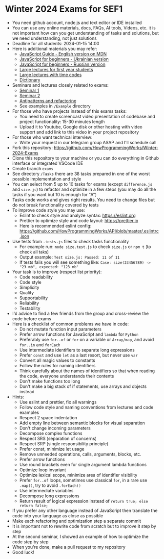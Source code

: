# Winter 2024 Exams for SEF1

- You need github account, node.js and text editor or IDE installed
- You can use any online materials, docs, FAQs, AI tools, Videos, etc. it is not important how can you get understanding of tasks and solutions, but we need understanding, not just solutions
- Deadline for all students: 2024-01-15 14:00
- Here is additional materials you may refer:
  - [JavaScript Guide - English version on MDN](https://developer.mozilla.org/en-US/docs/Web/JavaScript/Guide)
  - [JavaScript for beginners - Ukrainian version](https://youtu.be/FlXsGI7rzWE)
  - [JavaScript for beginners - Russian version](https://youtu.be/HetL0ETbN6Y)
  - [Large lectures for first year students](https://github.com/HowProgrammingWorks/Index/blob/master/Courses/Fundamentals.md)
  - [Large lectures with time codes](https://github.com/HowProgrammingWorks/Index/blob/master/Courses/Fundamentals-timecodes.md)
  - [Dictionary](https://github.com/HowProgrammingWorks/Dictionary)
- Seminars and lectures closely related to exams:
  - [Seminar 1](https://youtu.be/eYjf_WrYAqk)
  - [Seminar 2](https://youtu.be/05iTAT_t6cI)
  - [Antipatterns and refactoring](https://www.youtube.com/playlist?list=PLHhi8ymDMrQb3PVcPFAUI-ZgtAMkpq9yV)
  - See examples in `/Example` directory
- For those who have projects instead of this exams tasks:
  - You need to create screencast video presentation of codebase and project functionality: 15-30 minutes length
  - Upload it to Youtube, Google disk or other hosting with video support and add link to this video in your project repository
- For those who want technical interview:
  - Write your request in our telegram group ASAP and I'll schedule call
- Fork this repository: https://github.com/HowProgrammingWorks/Winter-2024-Exams
- Clone this repository to your machine or you can do everything in Github interface or integrated VSCode IDE
- Create branch `exams`
- See directory `/Tasks` there are 38 tasks prepared in one of the worst possible implementation and style
- You can select from 5 up to 10 tasks for exams (except `difference.js` and `size.js`) to refactor and optimize in a few steps (you may do all the tasks if you want but 10 is enough for "A")
- Tasks code works and gives right results. You need to change files but do not break functionality covered by tests
- To improve code style you may use:
  - Eslint to check style and analyze syntax: https://eslint.org
  - Prettier to optimize style and code layout: https://prettier.io
  - Here is recommended eslint config: https://github.com/HowProgrammingWorks/API/blob/master/.eslintrc.json
- Use tests from `.tests.js` files to check tasks functionality
  - For example run: `node size.test.js` to check `size.js` or `npm t` (to check all taks)
  - Output example: `Test size.js: Passed: 11 of 11`
  - If tests fails you will see something like: `Case: size(23456789) -> "23 mb", expected: "123 mb"`
- Your task is to improve (respect list priority):
  - Code readability
  - Code style
  - Simplicity
  - Quality
  - Supportability
  - Reliability
  - Testability
- I'd advice to find a few friends from the group and cross-review the code before exams
- Here is a checklist of common problems we have in code:
  - Do not mutate function input parameters
  - Prefer arrow functions for JavaScript and `lambda` for `Python`
  - Preferably use `for..of` or `for` on a variable or `Array/map`, and avoid `for..in` and `forEach`
  - Use intermediate identifiers to separate long expressions
  - Prefer `const` and use `let` as a last resort, but never use `var`
  - Convert all magic values to constants
  - Follow the rules for naming identifiers
  - Think carefully about the names of identifiers so that when reading the code, everyone understands their contents
  - Don't make functions too long
  - Don't make a big stack of if statements, use arrays and objects instead
- Hints:
  - Use eslint and prettier, fix all warnings
  - Follow code style and naming conventions from lectures and code examples
  - Respect 2 space indentation
  - Add empty line between semantic blocks for visual separation
  - Don't change incoming parameters
  - Decompose complex functions
  - Respect SRS (separation of concerns)
  - Respect SRP (single responsibility principle)
  - Prefer const, minimize let usage
  - Remove unneeded operations, calls, arguments, blocks, etc.
  - Prefer arrow functions
  - Use round brackets even for single argument lambda functions
  - Optimize loop invariant
  - Optimize lexical scope, minimize area of identifier visibility
  - Prefer `for..of` loops, sometimes use classical `for`, in a rare use `.map()`, try to avoid `.forEach()`
  - Use intermediate variables
  - Decompose long expressions
  - Return result of logical expression instead of `return true; else return false;`
- If you prefer any other language instead of JavaScript then translate the code into your language as close as possible
- Make each refactoring and optimization step a separate commit
- It is important not to rewrite code from scratch but to improve it step by step
- At the second seminar, I showed an example of how to optimize the code step by step
- When you're done, make a pull request to my repository
- Good luck!
